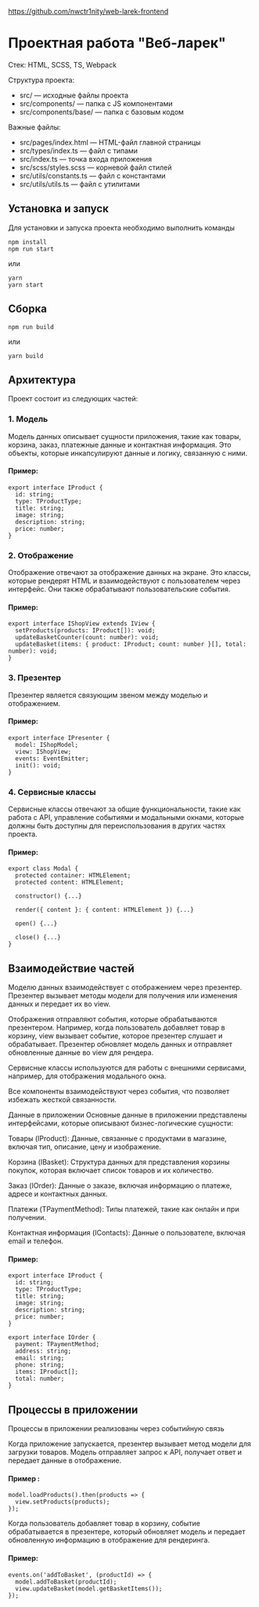 https://github.com/nwctr1nity/web-larek-frontend

# Проектная работа "Веб-ларек"

Стек: HTML, SCSS, TS, Webpack

Структура проекта:
- src/ — исходные файлы проекта
- src/components/ — папка с JS компонентами
- src/components/base/ — папка с базовым кодом

Важные файлы:
- src/pages/index.html — HTML-файл главной страницы
- src/types/index.ts — файл с типами
- src/index.ts — точка входа приложения
- src/scss/styles.scss — корневой файл стилей
- src/utils/constants.ts — файл с константами
- src/utils/utils.ts — файл с утилитами

## Установка и запуск
Для установки и запуска проекта необходимо выполнить команды

```
npm install
npm run start
```

или

```
yarn
yarn start
```
## Сборка

```
npm run build
```

или

```
yarn build
```

## Архитектура

Проект состоит из следующих частей:

### 1. Модель
Модель данных описывает сущности приложения, такие как товары, корзина, заказ, платежные данные и контактная информация. Это объекты, которые инкапсулируют данные и логику, связанную с ними.

#### Пример:
```
export interface IProduct {
  id: string;
  type: TProductType;
  title: string;
  image: string;
  description: string;
  price: number;
}
```

### 2. Отображение
Отображение отвечают за отображение данных на экране. Это классы, которые рендерят HTML и взаимодействуют с пользователем через интерфейс. Они также обрабатывают пользовательские события.

#### Пример:
```
export interface IShopView extends IView {
  setProducts(products: IProduct[]): void;
  updateBasketCounter(count: number): void;
  updateBasket(items: { product: IProduct; count: number }[], total: number): void;
}
```

### 3. Презентер
Презентер является связующим звеном между моделью и отображением.

#### Пример:
```
export interface IPresenter {
  model: IShopModel;
  view: IShopView;
  events: EventEmitter;
  init(): void;
}
```

### 4. Сервисные классы
Сервисные классы отвечают за общие функциональности, такие как работа с API, управление событиями и модальными окнами, которые должны быть доступны для переиспользования в других частях проекта.

#### Пример:
```
export class Modal {
  protected container: HTMLElement;
  protected content: HTMLElement;

  constructor() {...}

  render({ content }: { content: HTMLElement }) {...}

  open() {...}

  close() {...}
}
```

## Взаимодействие частей
Моделю данных взаимодействует с отображением через презентер. Презентер вызывает методы модели для получения или изменения данных и передает их во view.

Отображения отправляют события, которые обрабатываются презентером. Например, когда пользователь добавляет товар в корзину, view вызывает событие, которое презентер слушает и обрабатывает. Презентер обновляет модель данных и отправляет обновленные данные во view для рендера.

Сервисные классы используются для работы с внешними сервисами, например, для отображения модального окна.

Все компоненты взаимодействуют через события, что позволяет избежать жесткой связанности.

Данные в приложении
Основные данные в приложении представлены интерфейсами, которые описывают бизнес-логические сущности:

Товары (IProduct): Данные, связанные с продуктами в магазине, включая тип, описание, цену и изображение.

Корзина (IBasket): Структура данных для представления корзины покупок, которая включает список товаров и их количество.

Заказ (IOrder): Данные о заказе, включая информацию о платеже, адресе и контактных данных.

Платежи (TPaymentMethod): Типы платежей, такие как онлайн и при получении.

Контактная информация (IContacts): Данные о пользователе, включая email и телефон.

#### Пример:
```
export interface IProduct {
  id: string;
  type: TProductType;
  title: string;
  image: string;
  description: string;
  price: number;
}

export interface IOrder {
  payment: TPaymentMethod;
  address: string;
  email: string;
  phone: string;
  items: IProduct[];
  total: number;
}
```

## Процессы в приложении
Процессы в приложении реализованы через событийную связь

Когда приложение запускается, презентер вызывает метод модели для загрузки товаров. Модель отправляет запрос к API, получает ответ и передает данные в отображение.

#### Пример :
```
model.loadProducts().then(products => {
  view.setProducts(products);
});
```

Когда пользователь добавляет товар в корзину, событие обрабатывается в презентере, который обновляет модель и передает обновленную информацию в отображение для рендеринга.

#### Пример:
```
events.on('addToBasket', (productId) => {
  model.addToBasket(productId);
  view.updateBasket(model.getBasketItems());
});
```
